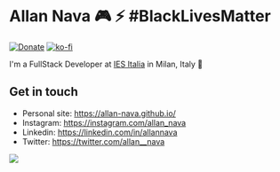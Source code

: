 # Allan Nava 🎮 ⚡ #BlackLivesMatter
[![Donate](https://img.shields.io/badge/Donate-PayPal-green.svg)](https://paypal.me/AllanNava) [![ko-fi](https://www.ko-fi.com/img/githubbutton_sm.svg)](https://ko-fi.com/G2G41PVE4)


I'm a FullStack Developer at [IES Italia](https://ies-italia.it) in Milan, Italy 🌆


## Get in touch
- Personal site: https://allan-nava.github.io/
- Instagram: https://instagram.com/allan_nava
- Linkedin: https://linkedin.com/in/allannava
- Twitter: https://twitter.com/allan__nava



<img src="https://github-readme-stats.vercel.app/api?username=Allan-Nava&&show_icons=true&title_color=10cf53&icon_color=ffffff&text_color=ffffff&bg_color=050505">


<!--
**Allan-Nava/Allan-Nava** is a ✨ _special_ ✨ repository because its `README.md` (this file) appears on your GitHub profile.

Here are some ideas to get you started:

- 🔭 I’m currently working on ...
- 🌱 I’m currently learning ...
- 👯 I’m looking to collaborate on ...
- 🤔 I’m looking for help with ...
- 💬 Ask me about ...
- 📫 How to reach me: ...
- 😄 Pronouns: ...
- ⚡ Fun fact: ...
-->
